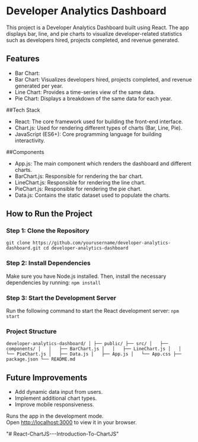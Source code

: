 # Developer Analytics Dashboard

This project is a Developer Analytics Dashboard built using React. The app displays bar, line, and pie charts to visualize developer-related statistics such as developers hired, projects completed, and revenue generated.

## Features
* Bar Chart: 
* Bar Chart: Visualizes developers hired, projects completed, and revenue generated per year.
* Line Chart: Provides a time-series view of the same data.
* Pie Chart: Displays a breakdown of the same data for each year.

##Tech Stack
* React: The core framework used for building the front-end interface.
* Chart.js: Used for rendering different types of charts (Bar, Line, Pie).
* JavaScript (ES6+): Core programming language for building interactivity.

##Components
* App.js: The main component which renders the dashboard and different charts.
* BarChart.js: Responsible for rendering the bar chart.
* LineChart.js: Responsible for rendering the line chart.
* PieChart.js: Responsible for rendering the pie chart.
* Data.js: Contains the static dataset used to populate the charts.


## How to Run the Project
### Step 1: Clone the Repository
`
git clone https://github.com/yourusername/developer-analytics-dashboard.git
cd developer-analytics-dashboard
`
### Step 2: Install Dependencies
Make sure you have Node.js installed. Then, install the necessary dependencies by running:
`
npm install
`
### Step 3: Start the Development Server
Run the following command to start the React development server:
`
npm start
`
### Project Structure
`
developer-analytics-dashboard/
│
├── public/
├── src/
│   ├── components/
│   │   ├── BarChart.js
│   │   ├── LineChart.js
│   │   └── PieChart.js
│   ├── Data.js
│   ├── App.js
│   └── App.css
├── package.json
└── README.md
`
## Future Improvements
* Add dynamic data input from users.
* Implement additional chart types.
* Improve mobile responsiveness.

Runs the app in the development mode.\
Open [http://localhost:3000](http://localhost:3000) to view it in your browser.



"# React-ChartJS---Introduction-To-ChartJS" 
